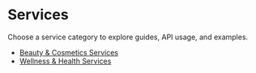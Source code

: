 # Services

Choose a service category to explore guides, API usage, and examples.

- [Beauty & Cosmetics Services](beauty)
- [Wellness & Health Services](wellness)
